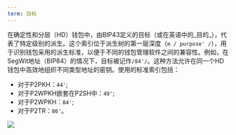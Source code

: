 ```yaml
---
term: 目标
---
```


在确定性和分层（HD）钱包中，由BIP43定义的目标（或在英语中的_目的_），代表了特定级别的派生。这个索引位于派生树的第一层深度（`m / purpose' /`），用于识别钱包采用的派生标准，以便于不同的钱包管理软件之间的兼容性。例如，在SegWit地址（BIP84）的情况下，目标被记作`/84'/`。这种方法允许在同一个HD钱包中高效地组织不同类型地址的密钥。使用的标准索引包括：
* 对于P2PKH：`44'`;
* 对于P2WPKH嵌套在P2SH中：`49'`;
* 对于P2WPKH：`84'`;
* 对于P2TR：`86'`。

![](../../dictionnaire/assets/20.png)